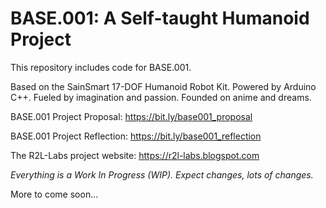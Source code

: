 # BASE.001: A Self-taught Humanoid Project

This repository includes code for BASE.001.

Based on the SainSmart 17-DOF Humanoid Robot Kit. Powered by Arduino C++. Fueled by imagination and passion. Founded on anime and dreams.

BASE.001 Project Proposal:      https://bit.ly/base001_proposal

BASE.001 Project Reflection:    https://bit.ly/base001_reflection

The R2L-Labs project website: https://r2l-labs.blogspot.com

*Everything is a Work In Progress (WIP). Expect changes, lots of changes.*

More to come soon...
